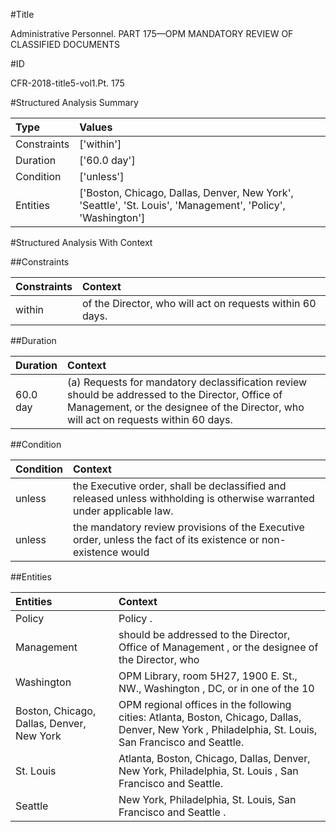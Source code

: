 #Title

Administrative Personnel. PART 175—OPM MANDATORY REVIEW OF CLASSIFIED DOCUMENTS


#ID

CFR-2018-title5-vol1.Pt. 175


#Structured Analysis Summary

| Type        | Values                                                                                                      |
|:------------|:------------------------------------------------------------------------------------------------------------|
| Constraints | ['within']                                                                                                  |
| Duration    | ['60.0 day']                                                                                                |
| Condition   | ['unless']                                                                                                  |
| Entities    | ['Boston, Chicago, Dallas, Denver, New York', 'Seattle', 'St. Louis', 'Management', 'Policy', 'Washington'] |


#Structured Analysis With Context

 


##Constraints

| Constraints   | Context                                                    |
|:--------------|:-----------------------------------------------------------|
| within        | of the Director, who will act on requests within  60 days. |


##Duration

| Duration   | Context                                                                                                                                                                                 |
|:-----------|:----------------------------------------------------------------------------------------------------------------------------------------------------------------------------------------|
| 60.0 day   | (a) Requests for mandatory declassification review should be addressed to the Director, Office of Management, or the designee of the Director, who will act on requests within 60 days. |


##Condition

| Condition   | Context                                                                                                                  |
|:------------|:-------------------------------------------------------------------------------------------------------------------------|
| unless      | the Executive order, shall be declassified and released unless  withholding is otherwise warranted under applicable law. |
| unless      | the mandatory review provisions of the Executive order, unless the fact of its existence or non-existence would          |


##Entities

| Entities                                  | Context                                                                                                                                                |
|:------------------------------------------|:-------------------------------------------------------------------------------------------------------------------------------------------------------|
| Policy                                    | Policy .                                                                                                                                               |
| Management                                | should be addressed to the Director, Office of Management , or the designee of the Director, who                                                       |
| Washington                                | OPM Library, room 5H27, 1900 E. St., NW., Washington , DC, or in one of the 10                                                                         |
| Boston, Chicago, Dallas, Denver, New York | OPM regional offices in the following cities: Atlanta, Boston, Chicago, Dallas, Denver, New York , Philadelphia, St. Louis, San Francisco and Seattle. |
| St. Louis                                 | Atlanta, Boston, Chicago, Dallas, Denver, New York, Philadelphia, St. Louis , San Francisco and Seattle.                                               |
| Seattle                                   | New York, Philadelphia, St. Louis, San Francisco and Seattle .                                                                                         |


